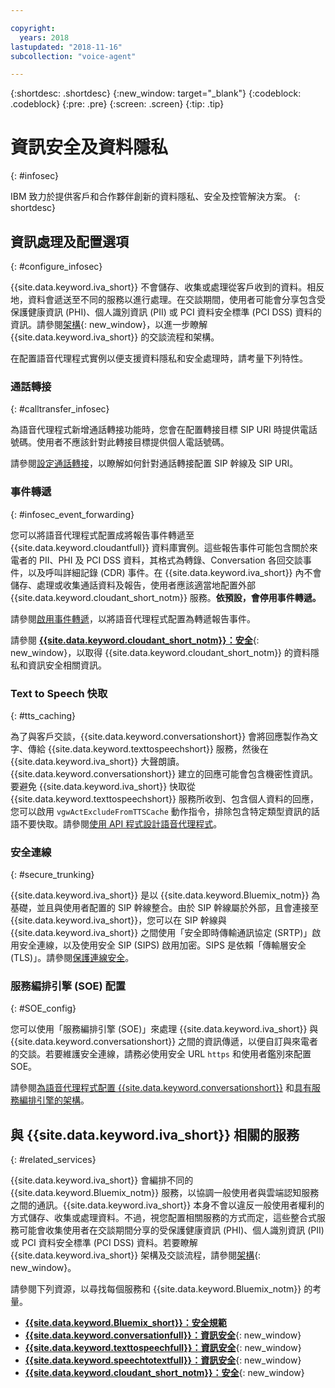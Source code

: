 ```yaml
---

copyright:
  years: 2018
lastupdated: "2018-11-16"
subcollection: "voice-agent"

---
```


{:shortdesc: .shortdesc}
{:new_window: target="_blank"}
{:codeblock: .codeblock}
{:pre: .pre}
{:screen: .screen}
{:tip: .tip}


# 資訊安全及資料隱私
{: #infosec}

IBM 致力於提供客戶和合作夥伴創新的資料隱私、安全及控管解決方案。
{: shortdesc}

## 資訊處理及配置選項
{: #configure_infosec}

{{site.data.keyword.iva_short}} 不會儲存、收集或處理從客戶收到的資料。相反地，資料會遞送至不同的服務以進行處理。在交談期間，使用者可能會分享包含受保護健康資訊 (PHI)、個人識別資訊 (PII) 或 PCI 資料安全標準 (PCI DSS) 資料的資訊。請參閱[架構](/docs/services/voice-agent?topic=voice-agent-about#architecture){: new_window}，以進一步瞭解 {{site.data.keyword.iva_short}} 的交談流程和架構。

在配置語音代理程式實例以便支援資料隱私和安全處理時，請考量下列特性。

### 通話轉接
{:  #calltransfer_infosec}

為語音代理程式新增通話轉接功能時，您會在配置轉接目標 SIP URI 時提供電話號碼。使用者不應該針對此轉接目標提供個人電話號碼。

請參閱[設定通話轉接](/docs/services/voice-agent?topic=voice-agent-call-transfer)，以瞭解如何針對通話轉接配置 SIP 幹線及 SIP URI。

### 事件轉遞
{: #infosec_event_forwarding}

您可以將語音代理程式配置成將報告事件轉遞至 {{site.data.keyword.cloudantfull}} 資料庫實例。這些報告事件可能包含關於來電者的 PII、PHI 及 PCI DSS 資料，其格式為轉錄、Conversation 各回交談事件，以及呼叫詳細記錄 (CDR) 事件。在 {{site.data.keyword.iva_short}} 內不會儲存、處理或收集通話資料及報告，使用者應該適當地配置外部 {{site.data.keyword.cloudant_short_notm}} 服務。**依預設，會停用事件轉遞。**

請參閱[啟用事件轉遞](/docs/services/voice-agent?topic=voice-agent-event_forwarding)，以將語音代理程式配置為轉遞報告事件。

請參閱 [**{{site.data.keyword.cloudant_short_notm}}：安全**](/docs/services/Cloudant/offerings?topic=cloudant-security#security){: new_window}，以取得 {{site.data.keyword.cloudant_short_notm}} 的資料隱私和資訊安全相關資訊。

### Text to Speech 快取
{: #tts_caching}

為了與客戶交談，{{site.data.keyword.conversationshort}} 會將回應製作為文字、傳給 {{site.data.keyword.texttospeechshort}} 服務，然後在 {{site.data.keyword.iva_short}} 大聲朗讀。{{site.data.keyword.conversationshort}} 建立的回應可能會包含機密性資訊。要避免 {{site.data.keyword.iva_short}} 快取從 {{site.data.keyword.texttospeechshort}} 服務所收到、包含個人資料的回應，您可以啟用 `vgwActExcludeFromTTSCache` 動作指令，排除包含特定類型資訊的話語不要快取。請參閱[使用 API 程式設計語音代理程式](/docs/services/voice-agent?topic=voice-agent-api#action-sequences)。

### 安全連線
{: #secure_trunking}

{{site.data.keyword.iva_short}} 是以 {{site.data.keyword.Bluemix_notm}} 為基礎，並且與使用者配置的 SIP 幹線整合。由於 SIP 幹線屬於外部，且會連接至 {{site.data.keyword.iva_short}}，您可以在 SIP 幹線與 {{site.data.keyword.iva_short}} 之間使用「安全即時傳輸通訊協定 (SRTP)」啟用安全連線，以及使用安全 SIP (SIPS) 啟用加密。SIPS 是依賴「傳輸層安全 (TLS)」。請參閱[保護連線安全](/docs/services/voice-agent?topic=voice-agent-securing)。

### 服務編排引擎 (SOE) 配置
{: #SOE_config}

您可以使用「服務編排引擎 (SOE)」來處理 {{site.data.keyword.iva_short}} 與 {{site.data.keyword.conversationshort}} 之間的資訊傳遞，以便自訂與來電者的交談。若要維護安全連線，請務必使用安全 URL `https` 和使用者鑑別來配置 SOE。

請參閱[為語音代理程式配置 {{site.data.keyword.conversationshort}}](/docs/services/voice-agent?topic=voice-agent-conversation_va#conversation_va) 和[具有服務編排引擎的架構](/docs/services/voice-agent?topic=voice-agent-about#arch-soe)。

## 與 {{site.data.keyword.iva_short}} 相關的服務
{: #related_services}

{{site.data.keyword.iva_short}} 會編排不同的 {{site.data.keyword.Bluemix_notm}} 服務，以協調一般使用者與雲端認知服務之間的通訊。{{site.data.keyword.iva_short}} 本身不會以違反一般使用者權利的方式儲存、收集或處理資料。不過，視您配置相關服務的方式而定，這些整合式服務可能會收集使用者在交談期間分享的受保護健康資訊 (PHI)、個人識別資訊 (PII) 或 PCI 資料安全標準 (PCI DSS) 資料。若要瞭解 {{site.data.keyword.iva_short}} 架構及交談流程，請參閱[架構](/docs/services/voice-agent?topic=voice-agent-about#architecture){: new_window}。

請參閱下列資源，以尋找每個服務和 {{site.data.keyword.Bluemix_notm}} 的考量。

  * [**{{site.data.keyword.Bluemix_short}}：安全規範**](/docs/overview?topic=overview-security#security)
  * [**{{site.data.keyword.conversationfull}}：資訊安全**](/docs/services/assistant?topic=assistant-information-security#information-security){: new_window}
  * [**{{site.data.keyword.texttospeechfull}}：資訊安全**](/docs/services/text-to-speech?topic=text-to-speech-information-security){: new_window}
  * [**{{site.data.keyword.speechtotextfull}}：資訊安全**](/docs/services/speech-to-text?topic=speech-to-text-information-security){: new_window}
  * [**{{site.data.keyword.cloudant_short_notm}}：安全**](/docs/services/Cloudant/offerings?topic=cloudant-security#security){: new_window}
